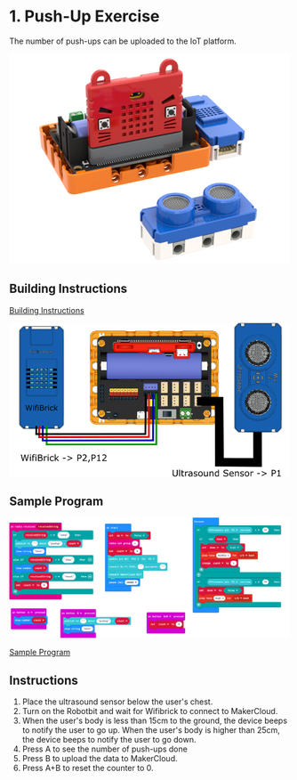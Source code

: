# 1. Push-Up Exercise

The number of push-ups can be uploaded to the IoT platform.

![](./images/pushup.png)

## Building Instructions

[Building Instructions]()

![](./images/pushup_wire.png)

## Sample Program

![](./images/pushup_code.png)

[Sample Program](https://makecode.microbit.org/_J0LH7kKtrYwA)

## Instructions

1. Place the ultrasound sensor below the user's chest.
2. Turn on the Robotbit and wait for Wifibrick to connect to MakerCloud.
3. When the user's body is less than 15cm to the ground, the device beeps to notify the user to go up. When the user's body is higher than 25cm, the device beeps to notify the user to go down.
4. Press A to see the number of push-ups done
5. Press B to upload the data to MakerCloud.
4. Press A+B to reset the counter to 0.